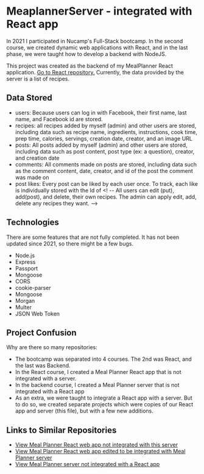 # MeaplannerServer - integrated with React app 

In 2021 I participated in Nucamp's Full-Stack bootcamp. In the second course, we created dynamic web applications with React, and in the last phase, we were taught how to develop a backend with NodeJS. 

This project was created as the backend of my MealPlanner React application. [Go to React repository.](https://github.com/madisonisfan/meaplanner-react-integration) Currently, the data provided by the server is a list of recipes. 


## Data Stored
- users: Because users can log in with Facebook, their first name, last name, and Facebook id are stored. 
- recipes: all recipes added by myself (admin) and other users are stored, including data such as recipe name, ingredients, instructions, cook time, prep time, calories, servings, creation date, creator, and an image URL 
- posts: All posts added by myself (admin) and other users are stored, including data such as post content, post type (ex: a question), creator, and creation date
- comments: All comments made on posts are stored, including data such as the comment content, date, creator, and id of the post the comment was made on
- post likes: Every post can be liked by each user once. To track, each like is individually stored with the Id of
<! --  All users can edit (put), add(post), and delete, their own recipes. The admin can apply edit, add, delete any recipes they want. -->

## Technologies 
There are some features that are not fully completed. 
It has not been updated since 2021, so there might be a few bugs. 

- Node.js
- Express
- Passport 
- Mongoose 
- CORS
- cookie-parser
- Mongoose 
- Morgan 
- Multer 
- JSON Web Token 


## Project Confusion
Why are there so many repositories: 
- The bootcamp was separated into 4 courses. The 2nd was React, and the last was Backend. 
- In the React course, I created a Meal Planner React app that is not integrated with a server. 
- In the backend course, I created a Meal Planner server that is not integrated with a React app
- As an extra, we were taught to integrate a React app with a server. But to do so, we created separate projects which were copies of our React app and server (this file), but with a few new additions.
## Links to Similar Repositories
- [View Meal Planner React web app not integrated with this server](https://github.com/madisonisfan/mealplanner-react)
- [View Meal Planner React web app edited to be integrated with Meal Planner server](https://github.com/madisonisfan/meaplanner-react-integration)
- [View Meal Planner server not integrated with a React app](https://github.com/madisonisfan/meaplanner-node-express-mongodb)
